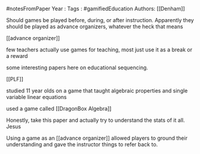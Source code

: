 #notesFromPaper
Year   :
Tags   : #gamifiedEducation
Authors: [[Denham]]

Should games be played before, during, or after instruction. Apparently they should be played as advance organizers, whatever the heck that means

[[advance organizer]]

few teachers actually use games for teaching, most just use it as a break or a reward

some interesting papers here on educational sequencing.

[[PLF]]

studied 11 year olds on a game that taught algebraic properties and single variable linear equations

used a game called [[DragonBox Algebra]]

Honestly, take this paper and actually try to understand the stats of it all. Jesus

Using a game as an [[advance organizer]] allowed players to ground their understanding and gave the instructor things to refer back to.
